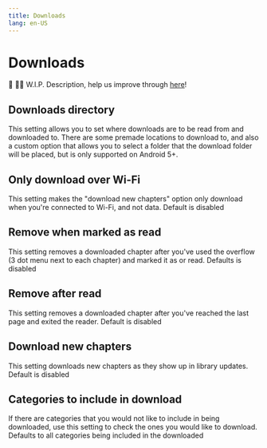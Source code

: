 ```yaml
---
title: Downloads
lang: en-US
---
```


# Downloads
:construction: :construction_worker_man: W.I.P. Description, help us improve through [here](https://github.com/tachiyomiorg/website/edit/master/src/help/guides/downloads.md)!

## Downloads directory
This setting allows you to set where downloads are to be read from and downloaded to. There are some premade locations to download to, and also a custom option that allows you to select a folder that the download folder will be placed, but is only supported on Android 5+.

## Only download over Wi-Fi
This setting makes the "download new chapters" option only download when you're connected to Wi-Fi, and not data. Default is disabled

## Remove when marked as read
This setting removes a downloaded chapter after you've used the overflow (3 dot menu next to each chapter) and marked it as or read. Defaults is disabled

## Remove after read
This setting removes a downloaded chapter after you've reached the last page and exited the reader. Default is disabled

## Download new chapters
This setting downloads new chapters as they show up in library updates. Default is disabled

## Categories to include in download
If there are categories that you would not like to include in being downloaded, use this setting to check the ones you would like to download. Defaults to all categories being included in the downloaded
